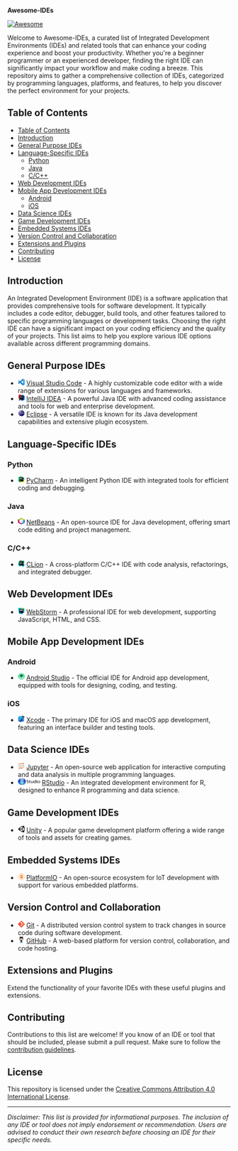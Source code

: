 **Awesome-IDEs**

[![Awesome](https://awesome.re/badge.svg)](https://awesome.re)

Welcome to Awesome-IDEs, a curated list of Integrated Development Environments (IDEs) and related tools that can enhance your coding experience and boost your productivity. Whether you're a beginner programmer or an experienced developer, finding the right IDE can significantly impact your workflow and make coding a breeze. This repository aims to gather a comprehensive collection of IDEs, categorized by programming languages, platforms, and features, to help you discover the perfect environment for your projects.

## Table of Contents

- [Table of Contents](#table-of-contents)
- [Introduction](#introduction)
- [General Purpose IDEs](#general-purpose-ides)
- [Language-Specific IDEs](#language-specific-ides)
  - [Python](#python)
  - [Java](#java)
  - [C/C++](#cc)
- [Web Development IDEs](#web-development-ides)
- [Mobile App Development IDEs](#mobile-app-development-ides)
  - [Android](#android)
  - [iOS](#ios)
- [Data Science IDEs](#data-science-ides)
- [Game Development IDEs](#game-development-ides)
- [Embedded Systems IDEs](#embedded-systems-ides)
- [Version Control and Collaboration](#version-control-and-collaboration)
- [Extensions and Plugins](#extensions-and-plugins)
- [Contributing](#contributing)
- [License](#license)

## Introduction

An Integrated Development Environment (IDE) is a software application that provides comprehensive tools for software development. It typically includes a code editor, debugger, build tools, and other features tailored to specific programming languages or development tasks. Choosing the right IDE can have a significant impact on your coding efficiency and the quality of your projects. This list aims to help you explore various IDE options available across different programming domains.

## General Purpose IDEs

- <img src="Resources/Icons/vscode.png" alt="icon" width=15 height=15> [Visual Studio Code](https://code.visualstudio.com/) - A highly customizable code editor with a wide range of extensions for various languages and frameworks.
- <img src="Resources/Icons/IntelliJ_IDEA.png" alt="icon" width=15 height=15> [IntelliJ IDEA](https://www.jetbrains.com/idea/) - A powerful Java IDE with advanced coding assistance and tools for web and enterprise development.
- <img src="Resources/Icons/Eclipse.png" alt="icon" width=15 height=15> [Eclipse](https://www.eclipse.org/) - A versatile IDE is known for its Java development capabilities and extensive plugin ecosystem.

## Language-Specific IDEs

### Python

- <img src="Resources/Icons/PyCharm.png" alt="icon" width=15 height=15> [PyCharm](https://www.jetbrains.com/pycharm/) - An intelligent Python IDE with integrated tools for efficient coding and debugging.

### Java

- <img src="Resources/Icons/NetBeans.png" alt="icon" width=15 height=15> [NetBeans](https://netbeans.apache.org/) - An open-source IDE for Java development, offering smart code editing and project management.

### C/C++

- <img src="Resources/Icons/clion.png" alt="icon" width=15 height=15> [CLion](https://www.jetbrains.com/clion/) - A cross-platform C/C++ IDE with code analysis, refactorings, and integrated debugger.

## Web Development IDEs

- <img src="Resources/Icons/WebStorm.png" alt="icon" width=15 height=15> [WebStorm](https://www.jetbrains.com/webstorm/) - A professional IDE for web development, supporting JavaScript, HTML, and CSS.

## Mobile App Development IDEs

### Android

- <img src="Resources/Icons/Android_Studio.png" alt="icon" width=15 height=15> [Android Studio](https://developer.android.com/studio) - The official IDE for Android app development, equipped with tools for designing, coding, and testing.

### iOS

- <img src="Resources/Icons/Xcode.png" alt="icon" width=15 height=15> [Xcode](https://developer.apple.com/xcode/) - The primary IDE for iOS and macOS app development, featuring an interface builder and testing tools.

## Data Science IDEs

- <img src="Resources/Icons/Jupyter.png" alt="icon" width=15 height=15> [Jupyter](https://jupyter.org/) - An open-source web application for interactive computing and data analysis in multiple programming languages.
- <img src="Resources/Icons/RStudio.png" alt="icon" width=50 height=15> [RStudio](https://rstudio.com/) - An integrated development environment for R, designed to enhance R programming and data science.

## Game Development IDEs

- <img src="Resources/Icons/unity.png" alt="icon" width=15 height=15> [Unity](https://unity.com/) - A popular game development platform offering a wide range of tools and assets for creating games.

## Embedded Systems IDEs

- <img src="Resources/Icons/PlatformIO.png" alt="icon" width=15 height=15> [PlatformIO](https://platformio.org/) - An open-source ecosystem for IoT development with support for various embedded platforms.

## Version Control and Collaboration

- <img src="Resources/Icons/Git.png" alt="icon" width=15 height=15> [Git](https://git-scm.com/) - A distributed version control system to track changes in source code during software development.
- <img src="Resources/Icons/github.png" alt="icon" width=15 height=15> [GitHub](https://github.com/) - A web-based platform for version control, collaboration, and code hosting.

## Extensions and Plugins

Extend the functionality of your favorite IDEs with these useful plugins and extensions.

## Contributing

Contributions to this list are welcome! If you know of an IDE or tool that should be included, please submit a pull request. Make sure to follow the [contribution guidelines](CONTRIBUTING.md).

## License

This repository is licensed under the [Creative Commons Attribution 4.0 International License](LICENSE).

---

*Disclaimer: This list is provided for informational purposes. The inclusion of any IDE or tool does not imply endorsement or recommendation. Users are advised to conduct their own research before choosing an IDE for their specific needs.*
